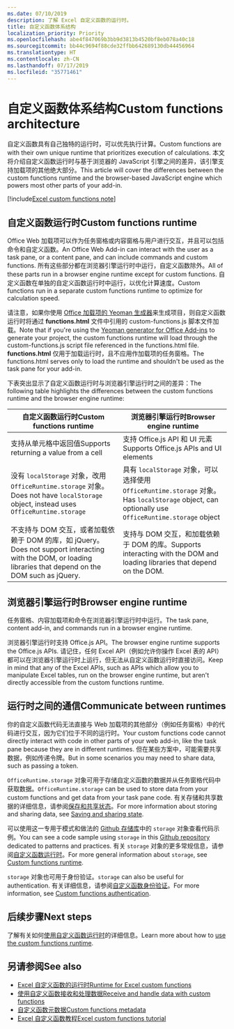 ```yaml
---
ms.date: 07/10/2019
description: 了解 Excel 自定义函数的运行时。
title: 自定义函数体系结构
localization_priority: Priority
ms.openlocfilehash: abe4f847069b3bb9d3813b4520bf8eb078a40c18
ms.sourcegitcommit: bb44c9694f88cde32ffbb642689130db44456964
ms.translationtype: HT
ms.contentlocale: zh-CN
ms.lasthandoff: 07/17/2019
ms.locfileid: "35771461"
---
```

# <a name="custom-functions-architecture"></a><span data-ttu-id="9d96a-103">自定义函数体系结构</span><span class="sxs-lookup"><span data-stu-id="9d96a-103">Custom functions architecture</span></span>

 <span data-ttu-id="9d96a-104">自定义函数具有自己独特的运行时，可以优先执行计算。</span><span class="sxs-lookup"><span data-stu-id="9d96a-104">Custom functions are with their own unique runtime that prioritizes execution of calculations.</span></span> <span data-ttu-id="9d96a-105">本文将介绍自定义函数运行时与基于浏览器的 JavaScript 引擎之间的差异，该引擎支持加载项的其他绝大部分。</span><span class="sxs-lookup"><span data-stu-id="9d96a-105">This article will cover the differences between the custom functions runtime and the browser-based JavaScript engine which powers most other parts of your add-in.</span></span>

[!include[Excel custom functions note](../includes/excel-custom-functions-note.md)]

## <a name="custom-functions-runtime"></a><span data-ttu-id="9d96a-106">自定义函数运行时</span><span class="sxs-lookup"><span data-stu-id="9d96a-106">Custom functions runtime</span></span>

<span data-ttu-id="9d96a-107">Office Web 加载项可以作为任务窗格或内容窗格与用户进行交互，并且可以包括命令和自定义函数。</span><span class="sxs-lookup"><span data-stu-id="9d96a-107">An Office Web Add-in can interact with the user as a task pane, or a content pane, and can include commands and custom functions.</span></span> <span data-ttu-id="9d96a-108">所有这些部分都在浏览器引擎运行时中运行，自定义函数除外。</span><span class="sxs-lookup"><span data-stu-id="9d96a-108">All of these parts run in a browser engine runtime except for custom functions.</span></span> <span data-ttu-id="9d96a-109">自定义函数在单独的自定义函数运行时中运行，以优化计算速度。</span><span class="sxs-lookup"><span data-stu-id="9d96a-109">Custom functions run in a separate custom functions runtime to optimize for calculation speed.</span></span>

<span data-ttu-id="9d96a-110">请注意，如果你使用 [Office 加载项的 Yeoman 生成器](https://www.npmjs.com/package/generator-office)来生成项目，则自定义函数运行时将通过 **functions.html** 文件中引用的 custom-functions.js 脚本文件加载。</span><span class="sxs-lookup"><span data-stu-id="9d96a-110">Note that if you're using the [Yeoman generator for Office Add-ins](https://www.npmjs.com/package/generator-office) to generate your project, the custom functions runtime will load through the custom-functions.js script file referenced in the functions.html file.</span></span> <span data-ttu-id="9d96a-111">**functions.html** 仅用于加载运行时，且不应用作加载项的任务窗格。</span><span class="sxs-lookup"><span data-stu-id="9d96a-111">The functions.html serves only to load the runtime and shouldn't be used as the task pane for your add-in.</span></span>

<span data-ttu-id="9d96a-112">下表突出显示了自定义函数运行时与浏览器引擎运行时之间的差异：</span><span class="sxs-lookup"><span data-stu-id="9d96a-112">The following table highlights the differences between the custom functions runtime and the browser engine runtime:</span></span>

| <span data-ttu-id="9d96a-113">自定义函数运行时</span><span class="sxs-lookup"><span data-stu-id="9d96a-113">Custom functions runtime</span></span>  | <span data-ttu-id="9d96a-114">浏览器引擎运行时</span><span class="sxs-lookup"><span data-stu-id="9d96a-114">Browser engine runtime</span></span>    |
|------------------------------------------------------------------ |-------------------------------------------------------------------------------------------------------------- |
| <span data-ttu-id="9d96a-115">支持从单元格中返回值</span><span class="sxs-lookup"><span data-stu-id="9d96a-115">Supports returning a value from a cell</span></span>    | <span data-ttu-id="9d96a-116">支持 Office.js API 和 UI 元素</span><span class="sxs-lookup"><span data-stu-id="9d96a-116">Supports Office.js APIs and UI elements</span></span>   |
| <span data-ttu-id="9d96a-117">没有 `localStorage` 对象，改用 `OfficeRuntime.storage` 对象。</span><span class="sxs-lookup"><span data-stu-id="9d96a-117">Does not have `localStorage` object, instead uses `OfficeRuntime.storage`</span></span>     | <span data-ttu-id="9d96a-118">具有 `localStorage` 对象，可以选择使用 `OfficeRuntime.storage` 对象。</span><span class="sxs-lookup"><span data-stu-id="9d96a-118">Has `localStorage` object, can optionally use `OfficeRuntime.storage` object</span></span>     |
| <span data-ttu-id="9d96a-119">不支持与 DOM 交互，或者加载依赖于 DOM 的库，如 jQuery。</span><span class="sxs-lookup"><span data-stu-id="9d96a-119">Does not support interacting with the DOM, or loading libraries that depend on the DOM such as jQuery.</span></span>    | <span data-ttu-id="9d96a-120">支持与 DOM 交互，和加载依赖于 DOM 的库。</span><span class="sxs-lookup"><span data-stu-id="9d96a-120">Supports interacting with the DOM and loading libraries that depend on the DOM.</span></span> |

## <a name="browser-engine-runtime"></a><span data-ttu-id="9d96a-121">浏览器引擎运行时</span><span class="sxs-lookup"><span data-stu-id="9d96a-121">Browser engine runtime</span></span>

<span data-ttu-id="9d96a-122">任务窗格、内容加载项和命令在浏览器引擎运行时中运行。</span><span class="sxs-lookup"><span data-stu-id="9d96a-122">The task pane, content add-in, and commands run in a browser engine runtime.</span></span>

<span data-ttu-id="9d96a-123">浏览器引擎运行时支持 Office.js API。</span><span class="sxs-lookup"><span data-stu-id="9d96a-123">The browser engine runtime supports the Office.js APIs.</span></span> <span data-ttu-id="9d96a-124">请记住，任何 Excel API（例如允许你操作 Excel 表的 API）都可以在浏览器引擎运行时上运行，但无法从自定义函数运行时直接访问。</span><span class="sxs-lookup"><span data-stu-id="9d96a-124">Keep in mind that any of the Excel APIs, such as APIs which allow you to manipulate Excel tables, run on the browser engine runtime, but aren't directly accessible from the custom functions runtime.</span></span>

## <a name="communicate-between-runtimes"></a><span data-ttu-id="9d96a-125">运行时之间的通信</span><span class="sxs-lookup"><span data-stu-id="9d96a-125">Communicate between runtimes</span></span>

<span data-ttu-id="9d96a-126">你的自定义函数代码无法直接与 Web 加载项的其他部分（例如任务窗格）中的代码进行交互，因为它们位于不同的运行时。</span><span class="sxs-lookup"><span data-stu-id="9d96a-126">Your custom functions code cannot directly interact with code in other parts of your web add-in, like the task pane because they are in different runtimes.</span></span> <span data-ttu-id="9d96a-127">但在某些方案中，可能需要共享数据，例如传递令牌。</span><span class="sxs-lookup"><span data-stu-id="9d96a-127">But in some scenarios you may need to share data, such as passing a token.</span></span>

<span data-ttu-id="9d96a-128">`OfficeRuntime.storage` 对象可用于存储自定义函数的数据并从任务窗格代码中获取数据。</span><span class="sxs-lookup"><span data-stu-id="9d96a-128">`OfficeRuntime.storage` can be used to store data from your custom functions and get data from your task pane code.</span></span> <span data-ttu-id="9d96a-129">有关存储和共享数据的详细信息，请参阅[保存和共享状态](custom-functions-save-state.md)。</span><span class="sxs-lookup"><span data-stu-id="9d96a-129">For more information about storing and sharing data, see [Saving and sharing state](custom-functions-save-state.md).</span></span>

<span data-ttu-id="9d96a-130">可以使用这一专用于模式和做法的 [Github 存储库](https://github.com/OfficeDev/PnP-OfficeAddins/tree/master/Excel-custom-functions/AsyncStorage)中的 `storage` 对象查看代码示例。</span><span class="sxs-lookup"><span data-stu-id="9d96a-130">You can see a code sample using `storage` in this [Github repository](https://github.com/OfficeDev/PnP-OfficeAddins/tree/master/Excel-custom-functions/AsyncStorage) dedicated to patterns and practices.</span></span>
<span data-ttu-id="9d96a-131">有关 `storage` 对象的更多常规信息，请参阅[自定义函数运行时](./custom-functions-runtime.md)。</span><span class="sxs-lookup"><span data-stu-id="9d96a-131">For more general information about `storage`, see [Custom functions runtime](./custom-functions-runtime.md).</span></span>

<span data-ttu-id="9d96a-132">`storage` 对象也可用于身份验证。</span><span class="sxs-lookup"><span data-stu-id="9d96a-132">`storage` can also be useful for authentication.</span></span> <span data-ttu-id="9d96a-133">有关详细信息，请参阅[自定义函数身份验证](custom-functions-authentication.md)。</span><span class="sxs-lookup"><span data-stu-id="9d96a-133">For more information, see [Custom functions authentication](custom-functions-authentication.md).</span></span>

## <a name="next-steps"></a><span data-ttu-id="9d96a-134">后续步骤</span><span class="sxs-lookup"><span data-stu-id="9d96a-134">Next steps</span></span>
<span data-ttu-id="9d96a-135">了解有关如何[使用自定义函数运行时](custom-functions-runtime.md)的详细信息。</span><span class="sxs-lookup"><span data-stu-id="9d96a-135">Learn more about how to [use the custom functions runtime](custom-functions-runtime.md).</span></span>

## <a name="see-also"></a><span data-ttu-id="9d96a-136">另请参阅</span><span class="sxs-lookup"><span data-stu-id="9d96a-136">See also</span></span>

* [<span data-ttu-id="9d96a-137">Excel 自定义函数的运行时</span><span class="sxs-lookup"><span data-stu-id="9d96a-137">Runtime for Excel custom functions</span></span>](custom-functions-runtime.md)
* [<span data-ttu-id="9d96a-138">使用自定义函数接收和处理数据</span><span class="sxs-lookup"><span data-stu-id="9d96a-138">Receive and handle data with custom functions</span></span>](custom-functions-web-reqs.md)
* [<span data-ttu-id="9d96a-139">自定义函数元数据</span><span class="sxs-lookup"><span data-stu-id="9d96a-139">Custom functions metadata</span></span>](custom-functions-json.md)
* [<span data-ttu-id="9d96a-140">Excel 自定义函数教程</span><span class="sxs-lookup"><span data-stu-id="9d96a-140">Excel custom functions tutorial</span></span>](../tutorials/excel-tutorial-create-custom-functions.md)
